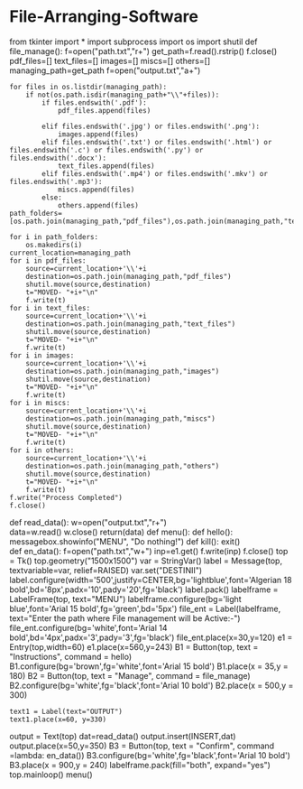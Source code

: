 # File-Arranging-Software
from tkinter import *
import subprocess
import os
import shutil
def file_manage():
    f=open("path.txt","r+")
    get_path=f.read().rstrip() 
    f.close() 
    pdf_files=[]
    text_files=[]
    images=[]
    miscs=[]
    others=[]
    managing_path=get_path 
    f=open("output.txt","a+")
    
    for files in os.listdir(managing_path):
        if not(os.path.isdir(managing_path+"\\"+files)): 
            if files.endswith('.pdf'):
                pdf_files.append(files)
                                
            elif files.endswith('.jpg') or files.endswith('.png'):
                images.append(files) 
            elif files.endswith('.txt') or files.endswith('.html') or files.endswith('.c') or files.endswith('.py') or files.endswith('.docx'):
                text_files.append(files) 
            elif files.endswith('.mp4') or files.endswith('.mkv') or files.endswith('.mp3'):
                miscs.append(files)
            else:
                others.append(files) 
    path_folders=[os.path.join(managing_path,"pdf_files"),os.path.join(managing_path,"text_files"),os.path.join(managing_path,"images"),os.path.join(managing_path,"miscs"),os.path.join(managing_path,"others")]
   
    for i in path_folders:
        os.makedirs(i) 
    current_location=managing_path 
    for i in pdf_files:
        source=current_location+'\\'+i 
        destination=os.path.join(managing_path,"pdf_files") 
        shutil.move(source,destination)
        t="MOVED- "+i+"\n" 
        f.write(t) 
    for i in text_files: 
        source=current_location+'\\'+i
        destination=os.path.join(managing_path,"text_files")
        shutil.move(source,destination)
        t="MOVED- "+i+"\n"
        f.write(t)
    for i in images:
        source=current_location+'\\'+i
        destination=os.path.join(managing_path,"images")
        shutil.move(source,destination)
        t="MOVED- "+i+"\n"
        f.write(t)
    for i in miscs: 
        source=current_location+'\\'+i
        destination=os.path.join(managing_path,"miscs")
        shutil.move(source,destination)
        t="MOVED- "+i+"\n"
        f.write(t)
    for i in others: 
        source=current_location+'\\'+i
        destination=os.path.join(managing_path,"others")
        shutil.move(source,destination)
        t="MOVED- "+i+"\n"
        f.write(t)
    f.write("Process Completed") 
    f.close()  
def read_data(): 
    w=open("output.txt","r+")  
    data=w.read() 
    w.close() 
    return(data)
def menu(): 
    def hello(): 
        messagebox.showinfo("MENU", "Do nothing!") 
    def kill():
        exit()   
    def en_data():
        f=open("path.txt","w+") 
        inp=e1.get() 
        f.write(inp)
        f.close()
    top = Tk() 
    top.geometry("1500x1500")
    var = StringVar()
    label = Message(top, textvariable=var, relief=RAISED)
    var.set("DESTINII")  
    label.configure(width='500',justify=CENTER,bg='lightblue',font='Algerian 18 bold',bd='8px',padx='10',pady='20',fg='black')
    label.pack()
    labelframe = LabelFrame(top, text="MENU")
    labelframe.configure(bg='light blue',font='Arial 15 bold',fg='green',bd='5px')
    file_ent = Label(labelframe, text="Enter the path where File management will be Active:-")
    file_ent.configure(bg='white',font='Arial 14 bold',bd='4px',padx='3',pady='3',fg='black')
    file_ent.place(x=30,y=120)
    e1 = Entry(top,width=60)
    e1.place(x=560,y=243)
    B1 = Button(top, text = "Instructions", command = hello)
    B1.configure(bg='brown',fg='white',font='Arial 15 bold')
    B1.place(x = 35,y = 180)
    B2 = Button(top, text = "Manage", command = file_manage)
    B2.configure(bg='white',fg='black',font='Arial 10 bold')
    B2.place(x = 500,y = 300)
    
    text1 = Label(text="OUTPUT")
    text1.place(x=60, y=330)
output = Text(top)
    dat=read_data()
    output.insert(INSERT,dat)
    output.place(x=50,y=350)
    B3 = Button(top, text = "Confirm", command =lambda: en_data())
    B3.configure(bg='white',fg='black',font='Arial 10 bold')
    B3.place(x = 900,y = 240)
    labelframe.pack(fill="both", expand="yes")
    top.mainloop()
menu()
